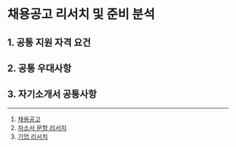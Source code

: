# 채용공고 리서치 및 준비 분석

## 1. 공통 지원 자격 요건

## 2. 공통 우대사항

## 3. 자기소개서 공통사항

<hr>

1. [채용공고](recruitment.md)
2. [자소서 문항 리서치]()
3. [기업 리서치]()

